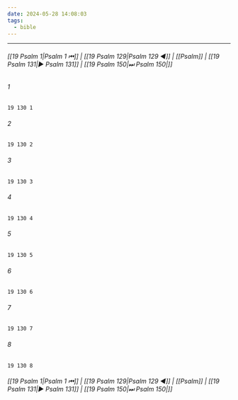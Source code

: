 ```yaml
---
date: 2024-05-28 14:08:03
tags:
  - bible
---
```

___

###### [[19 Psalm 1|Psalm 1 ⏮]] | [[19 Psalm 129|Psalm 129 ◀]] | [[Psalm]] | [[19 Psalm 131|▶ Psalm 131]] | [[19 Psalm 150|⏭ Psalm 150|]]

###### 1
``` verse
19 130 1 
```
###### 2
``` verse
19 130 2 
```
###### 3
``` verse
19 130 3 
```
###### 4
``` verse
19 130 4 
```
###### 5
``` verse
19 130 5 
```
###### 6
``` verse
19 130 6 
```
###### 7
``` verse
19 130 7 
```
###### 8
``` verse
19 130 8 
```

###### [[19 Psalm 1|Psalm 1 ⏮]] | [[19 Psalm 129|Psalm 129 ◀]] | [[Psalm]] | [[19 Psalm 131|▶ Psalm 131]] | [[19 Psalm 150|⏭ Psalm 150|]]

